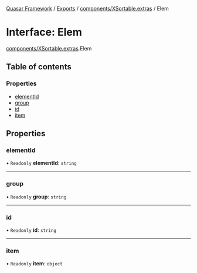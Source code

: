 [Quasar Framework](../index.md) / [Exports](../modules.md) / [components/XSortable.extras](../modules/components_XSortable_extras.md) / Elem

# Interface: Elem

[components/XSortable.extras](../modules/components_XSortable_extras.md).Elem

## Table of contents

### Properties

- [elementId](components_XSortable_extras.Elem.md#elementid)
- [group](components_XSortable_extras.Elem.md#group)
- [id](components_XSortable_extras.Elem.md#id)
- [item](components_XSortable_extras.Elem.md#item)

## Properties

### elementId

• `Readonly` **elementId**: `string`

___

### group

• `Readonly` **group**: `string`

___

### id

• `Readonly` **id**: `string`

___

### item

• `Readonly` **item**: `object`
